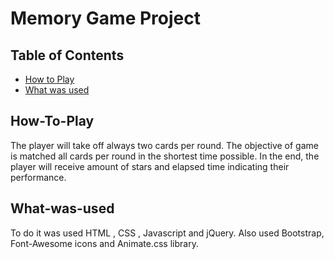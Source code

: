 # Memory Game Project

## Table of Contents

* [How to Play](#how-to-play)
* [What was used](#what-was-used)

## How-To-Play

The player will take off always two cards per round. The objective of game is matched all cards per round in the shortest time possible. In the end, the player will receive amount of stars and elapsed time indicating their performance.

## What-was-used

To do it was used HTML , CSS , Javascript and jQuery. Also used Bootstrap, Font-Awesome icons and Animate.css library.
